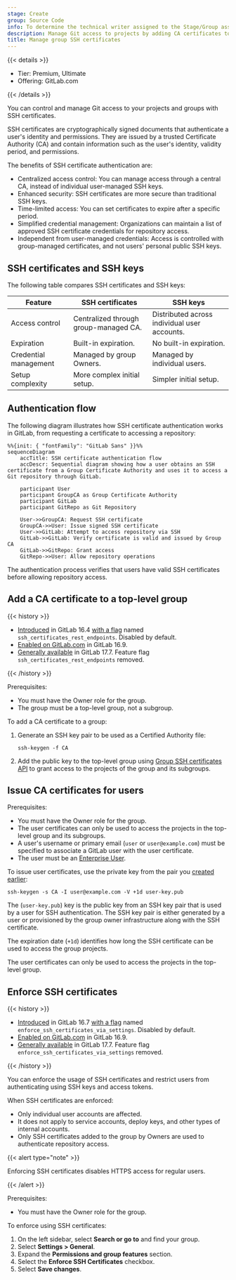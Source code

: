 ```yaml
---
stage: Create
group: Source Code
info: To determine the technical writer assigned to the Stage/Group associated with this page, see https://handbook.gitlab.com/handbook/product/ux/technical-writing/#assignments
description: Manage Git access to projects by adding CA certificates to your top-level group, instead of individual groups.
title: Manage group SSH certificates
---
```


{{< details >}}

- Tier: Premium, Ultimate
- Offering: GitLab.com

{{< /details >}}

You can control and manage Git access to your projects and groups with SSH certificates.

SSH certificates are cryptographically signed documents that authenticate a user's identity and
permissions.
They are issued by a trusted Certificate Authority (CA) and contain information such as
the user's identity, validity period, and permissions.

The benefits of SSH certificate authentication are:

- Centralized access control: You can manage access through a central CA, instead of individual
  user-managed SSH keys.
- Enhanced security: SSH certificates are more secure than traditional SSH keys.
- Time-limited access: You can set certificates to expire after a specific period.
- Simplified credential management: Organizations can maintain a list of approved
  SSH certificate credentials for repository access.
- Independent from user-managed credentials: Access is controlled with group-managed
  certificates, and not users' personal public SSH keys.

## SSH certificates and SSH keys

The following table compares SSH certificates and SSH keys:

| Feature               | SSH certificates                      | SSH keys |
| --------------------- | ------------------------------------- | -------- |
| Access control        | Centralized through group-managed CA. | Distributed across individual user accounts. |
| Expiration            | Built-in expiration.                  | No built-in expiration. |
| Credential management | Managed by group Owners.              | Managed by individual users. |
| Setup complexity      | More complex initial setup.           | Simpler initial setup. |

## Authentication flow

The following diagram illustrates how SSH certificate authentication works
in GitLab, from requesting a certificate to accessing a repository:

```mermaid
%%{init: { "fontFamily": "GitLab Sans" }}%%
sequenceDiagram
    accTitle: SSH certificate authentication flow
    accDescr: Sequential diagram showing how a user obtains an SSH certificate from a Group Certificate Authority and uses it to access a Git repository through GitLab.

    participant User
    participant GroupCA as Group Certificate Authority
    participant GitLab
    participant GitRepo as Git Repository

    User->>GroupCA: Request SSH certificate
    GroupCA->>User: Issue signed SSH certificate
    User->>GitLab: Attempt to access repository via SSH
    GitLab->>GitLab: Verify certificate is valid and issued by Group CA
    GitLab->>GitRepo: Grant access
    GitRepo->>User: Allow repository operations
```

The authentication process verifies that users have valid SSH certificates before
allowing repository access.

## Add a CA certificate to a top-level group

{{< history >}}

- [Introduced](https://gitlab.com/gitlab-org/gitlab/-/issues/421915) in GitLab 16.4 [with a flag](../feature_flags.md) named `ssh_certificates_rest_endpoints`. Disabled by default.
- [Enabled on GitLab.com](https://gitlab.com/gitlab-org/gitlab/-/issues/424501) in GitLab 16.9.
- [Generally available](https://gitlab.com/gitlab-org/gitlab/-/issues/424501) in GitLab 17.7. Feature flag `ssh_certificates_rest_endpoints` removed.

{{< /history >}}

Prerequisites:

- You must have the Owner role for the group.
- The group must be a top-level group, not a subgroup.

To add a CA certificate to a group:

1. Generate an SSH key pair to be used as a Certified Authority file:

   ```plaintext
   ssh-keygen -f CA
   ```

1. Add the public key to the top-level group using [Group SSH certificates API](../../api/group_ssh_certificates.md#create-ssh-certificate)
   to grant access to the projects of the group and its subgroups.

## Issue CA certificates for users

Prerequisites:

- You must have the Owner role for the group.
- The user certificates can only be used to access the projects in the top-level group and its subgroups.
- A user's username or primary email (`user` or `user@example.com`) must be specified to associate a
  GitLab user with the user certificate.
- The user must be an [Enterprise User](../enterprise_user/_index.md).

To issue user certificates, use the private key from the pair you [created earlier](#add-a-ca-certificate-to-a-top-level-group):

```shell
ssh-keygen -s CA -I user@example.com -V +1d user-key.pub
```

The (`user-key.pub`) key is the public key from an SSH key pair that is used by a user for SSH authentication.
The SSH key pair is either generated by a user or provisioned by the group owner infrastructure along with the SSH certificate.

The expiration date (`+1d`) identifies how long the SSH certificate can be used to access the group projects.

The user certificates can only be used to access the projects in the top-level group.

## Enforce SSH certificates

{{< history >}}

- [Introduced](https://gitlab.com/gitlab-org/gitlab/-/issues/421915) in GitLab 16.7 [with a flag](../feature_flags.md) named `enforce_ssh_certificates_via_settings`. Disabled by default.
- [Enabled on GitLab.com](https://gitlab.com/gitlab-org/gitlab/-/issues/426235) in GitLab 16.9.
- [Generally available](https://gitlab.com/gitlab-org/gitlab/-/issues/488635) in GitLab 17.7. Feature flag `enforce_ssh_certificates_via_settings` removed.

{{< /history >}}

You can enforce the usage of SSH certificates and restrict users from authenticating using SSH
keys and access tokens.

When SSH certificates are enforced:

- Only individual user accounts are affected.
- It does not apply to service accounts, deploy keys, and other types of internal accounts.
- Only SSH certificates added to the group by Owners are used to authenticate repository access.

{{< alert type="note" >}}

Enforcing SSH certificates disables HTTPS access for regular users.

{{< /alert >}}

Prerequisites:

- You must have the Owner role for the group.

To enforce using SSH certificates:

1. On the left sidebar, select **Search or go to** and find your group.
1. Select **Settings > General**.
1. Expand the **Permissions and group features** section.
1. Select the **Enforce SSH Certificates** checkbox.
1. Select **Save changes**.
